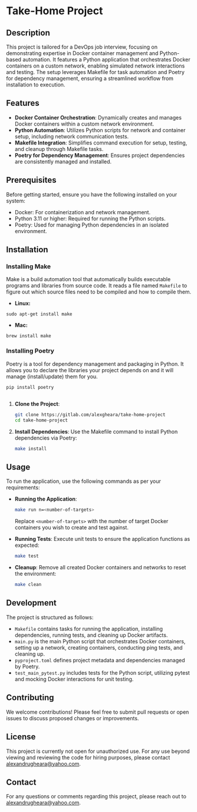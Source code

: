 
# Take-Home Project

## Description

This project is tailored for a DevOps job interview, focusing on demonstrating expertise in Docker container management and Python-based automation. It features a Python application that orchestrates Docker containers on a custom network, enabling simulated network interactions and testing. The setup leverages Makefile for task automation and Poetry for dependency management, ensuring a streamlined workflow from installation to execution.

## Features

- **Docker Container Orchestration**: Dynamically creates and manages Docker containers within a custom network environment.
- **Python Automation**: Utilizes Python scripts for network and container setup, including network communication tests.
- **Makefile Integration**: Simplifies command execution for setup, testing, and cleanup through Makefile tasks.
- **Poetry for Dependency Management**: Ensures project dependencies are consistently managed and installed.

## Prerequisites

Before getting started, ensure you have the following installed on your system:
- Docker: For containerization and network management.
- Python 3.11 or higher: Required for running the Python scripts.
- Poetry: Used for managing Python dependencies in an isolated environment.


## Installation

### Installing Make

Make is a build automation tool that automatically builds executable programs and libraries from source code. It reads a file named `Makefile` to figure out which source files need to be compiled and how to compile them.

-   **Linux:**

`sudo apt-get install make` 

-   **Mac:**

`brew install make` 

### Installing Poetry

Poetry is a tool for dependency management and packaging in Python. It allows you to declare the libraries your project depends on and it will manage (install/update) them for you.

```pip install poetry```


##
1. **Clone the Project**:
   ```bash
   git clone https://gitlab.com/alexgheara/take-home-project
   cd take-home-project
   ```

2. **Install Dependencies**:
   Use the Makefile command to install Python dependencies via Poetry:
   ```bash
   make install
   ```

## Usage

To run the application, use the following commands as per your requirements:

- **Running the Application**:
  ```bash
  make run n=<number-of-targets>
  ```
  Replace `<number-of-targets>` with the number of target Docker containers you wish to create and test against.

- **Running Tests**:
  Execute unit tests to ensure the application functions as expected:
  ```bash
  make test
  ```

- **Cleanup**:
  Remove all created Docker containers and networks to reset the environment:
  ```bash
  make clean
  ```

## Development

The project is structured as follows:
- `Makefile` contains tasks for running the application, installing dependencies, running tests, and cleaning up Docker artifacts.
- `main.py` is the main Python script that orchestrates Docker containers, setting up a network, creating containers, conducting ping tests, and cleaning up.
- `pyproject.toml` defines project metadata and dependencies managed by Poetry.
- `test_main_pytest.py` includes tests for the Python script, utilizing pytest and mocking Docker interactions for unit testing.

## Contributing

We welcome contributions! Please feel free to submit pull requests or open issues to discuss proposed changes or improvements.

## License

This project is currently not open for unauthorized use. For any use beyond viewing and reviewing the code for hiring purposes, please contact [alexandrugheara@yahoo.com](mailto:alexandrugheara@yahoo.com).

## Contact

For any questions or comments regarding this project, please reach out to [alexandrugheara@yahoo.com](mailto:alexandrugheara@yahoo.com).
